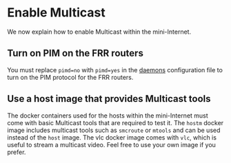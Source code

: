 # Enable Multicast

We now explain how to enable Multicast within the mini-Internet.

## Turn on PIM on the FRR routers

You must replace `pimd=no` with `pimd=yes` in the [daemons](https://github.com/nsg-ethz/mini_internet_project/blob/master/platform/config/daemons) configuration file to turn on the PIM protocol for the FRR routers.

## Use a host image that provides Multicast tools

The docker containers used for the hosts within the mini-Internet must come with basic Multicast tools
that are required to test it. The `hostm` docker image includes multicast tools such as `smcroute` or `mtools` and can be used instead of the `host` image.
The vlc docker image comes with `vlc`, which is useful to stream a multicast video. Feel free to use your own image if you prefer.  
